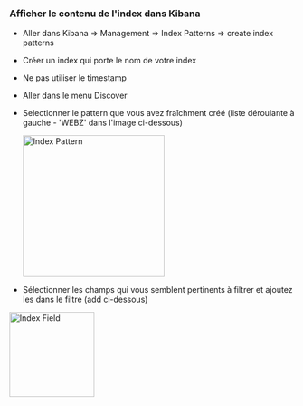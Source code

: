 ### Afficher le contenu de l'index dans Kibana

- Aller dans Kibana => Management => Index Patterns => create index patterns

- Créer un index qui porte le nom de votre index

- Ne pas utiliser le timestamp

- Aller dans le menu Discover

- Selectionner le pattern que vous avez fraîchment créé 
  (liste déroulante à gauche - 'WEBZ' dans l'image ci-dessous)
  
  <img width="250" alt="Index Pattern" src="https://user-images.githubusercontent.com/28993140/80423942-1b952600-88e1-11ea-9bc0-6992ea11c7e8.png">
  
- Sélectionner les champs qui vous semblent pertinents à filtrer et ajoutez les dans le filtre 
  (add ci-dessous)

<img width="150" alt="Index Field" src="https://user-images.githubusercontent.com/28993140/80424246-9c542200-88e1-11ea-92b8-3d0ea3184a63.png">

